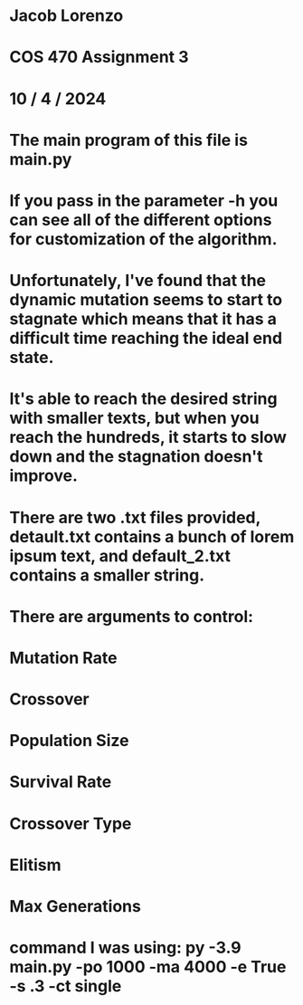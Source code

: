 # Jacob Lorenzo
# COS 470 Assignment 3
# 10 / 4 / 2024

# The main program of this file is main.py
# If you pass in the parameter -h you can see all of the different options for customization of the algorithm.
# Unfortunately, I've found that the dynamic mutation seems to start to stagnate which means that it has a difficult time reaching the ideal end state.
# It's able to reach the desired string with smaller texts, but when you reach the hundreds, it starts to slow down and the stagnation doesn't improve. 

# There are two .txt files provided, detault.txt contains a bunch of lorem ipsum text, and default_2.txt contains a smaller string. 

# There are arguments to control:
# Mutation Rate
# Crossover
# Population Size
# Survival Rate
# Crossover Type
# Elitism
# Max Generations

# command I was using: py -3.9 main.py -po 1000 -ma 4000 -e True -s .3 -ct single